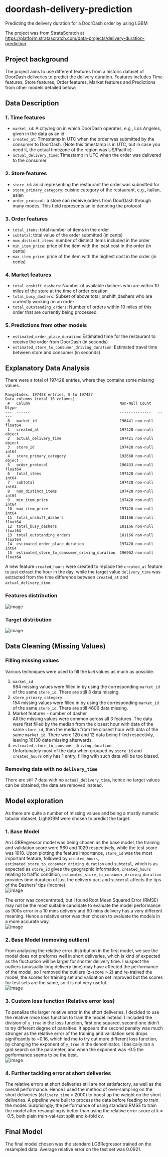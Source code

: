 # doordash-delivery-prediction
Predicting the delivery duration for a DoorDash order by using LGBM

The project was from StrataScratch at https://platform.stratascratch.com/data-projects/delivery-duration-prediction.

## Project background
The project aims to use different features from a historic dataset of DoorDash deliveries to predict the delivery duration. Features includes Time features, Store features, Order features, Market features and Predictions from other models detailed below:

## Data Description
### 1. Time features
- `market_id`: A city/region in which DoorDash operates, e.g., Los Angeles, given in the data as an id
- `created_at`: Timestamp in UTC when the order was submitted by the consumer to DoorDash. (Note this timestamp is in UTC, but in case you need it, the actual timezone of the region was US/Pacific)
- `actual_delivery_time`: Timestamp in UTC when the order was delivered to the consumer

### 2. Store features
- `store_id`: an id representing the restaurant the order was submitted for
- `store_primary_category`: cuisine category of the restaurant, e.g., italian, asian
- `order_protocol`: a store can receive orders from DoorDash through many modes. This field represents an id denoting the protocol

### 3. Order features
- `total_items`: total number of items in the order
- `subtotal`: total value of the order submitted (in cents)
- `num_distinct_items`: number of distinct items included in the order
- `min_item_price`: price of the item with the least cost in the order (in cents)
- `max_item_price`: price of the item with the highest cost in the order (in cents)

### 4. Market features
- `total_onshift_dashers`: Number of available dashers who are within 10 miles of the store at the time of order creation
- `total_busy_dashers`: Subset of above total_onshift_dashers who are currently working on an order
- `total_outstanding_orders`: Number of orders within 10 miles of this order that are currently being processed.

### 5. Predictions from other models
- `estimated_order_place_duration`: Estimated time for the restaurant to receive the order from DoorDash (in seconds)
- `estimated_store_to_consumer_driving_duration`: Estimated travel time between store and consumer (in seconds)

## Explanatory Data Analysis
There were a total of 197428 entries, where they contains some missing values.
```
RangeIndex: 197428 entries, 0 to 197427
Data columns (total 16 columns):
 #   Column                                        Non-Null Count   Dtype  
---  ------                                        --------------   -----  
 0   market_id                                     196441 non-null  float64
 1   created_at                                    197428 non-null  object 
 2   actual_delivery_time                          197421 non-null  object 
 3   store_id                                      197428 non-null  int64  
 4   store_primary_category                        192668 non-null  object 
 5   order_protocol                                196433 non-null  float64
 6   total_items                                   197428 non-null  int64  
 7   subtotal                                      197428 non-null  int64  
 8   num_distinct_items                            197428 non-null  int64  
 9   min_item_price                                197428 non-null  int64  
 10  max_item_price                                197428 non-null  int64  
 11  total_onshift_dashers                         181166 non-null  float64
 12  total_busy_dashers                            181166 non-null  float64
 13  total_outstanding_orders                      181166 non-null  float64
 14  estimated_order_place_duration                197428 non-null  int64  
 15  estimated_store_to_consumer_driving_duration  196902 non-null  float64
```

A new feature `created_hours` were created to replace the `created_at` feature to just extract the hour in the day, while the target value `delivery_time` was extracted from the time difference between `created_at` and `actual_delivery_time`.

### Features distribution
![image](https://github.com/ReadingHui/doordash-delivery-prediction/assets/146915098/00a238a4-5318-4709-a2a9-ae39ef18b923)

### Target distribution
![image](https://github.com/ReadingHui/doordash-delivery-prediction/assets/146915098/14595904-5c98-4a7e-a850-0f09d3f2ef37)

## Data Cleaning (Missing Values)

### Filling missing values
Various techniques were used to fill the `NaN` values as much as possible.
1. `market_id`  
   984 missing values were filled in by using the corresponding `market_id` of the same `store_id`. There are still 3 data missing.
2. `store_primary_category`  
   154 missing values were filled in by using the corresponding `market_id` of the same `store_id`. There are still 4606 data missing.
3. Market features - number of dasher  
  All the missing values were common across all 3 features. The data were first filled by the median from the closest hour with data of the same `store_id`, then the median from the closest hour with data of the same `market_id`. There were 120 and 12 data being filled respectivly, leaving 16130 data missing afterwards.
4. `estimated_store_to_consumer_driving_duration`  
   Unfortunately most of the data when grouped by `store_id` and `created_hours` only has 1 entry, filling with such data will be too biased.

### Removing data with no `delivery_time`
There are still 7 data with no `actual_delivery_time`, hence no target values can be obtained, the data are removed instead.

## Model exploration
As there are quite a number of missing values and being a mostly numeric tabular dataset, LightGBM were chosen to predict the target.

### 1. Base Model
An LGBRegressor model was being chosen as the base model, the training and validation score were 960 and 1029 respectively, while the test score was 1018. Upon plotting the feature importance, `store_id` was the most important feature, followed by `created_hours`, `estimated_store_to_consumer_driving_duration` and `subtotal`, which is as expected as `store_id` gives the geographic information, `created_hours` relating to traffic condition, `estimated_store_to_consumer_driving_duration` provides time duration of just the delivery part and `subtotal` affects the tips of the Dashers' tips (income).  
![image](https://github.com/ReadingHui/doordash-delivery-prediction/assets/146915098/e5138f6a-c8e0-48ac-acd5-15e0a9370b43)

The error was concentrated, but I found Root Mean Squared Error (RMSE) may not be the most suitable candidate to evaluate the model performance as 900s error in a 10 mins delivery and 60 mins delivery has a very different meaning. Hence a relative error was then chosen to evaluate the models in a more accurate way.  
![image](https://github.com/ReadingHui/doordash-delivery-prediction/assets/146915098/a4679ccf-f724-450e-9df5-cc9db9167a1d)

### 2. Base Model (removing outliers)
From analysing the relative error distribution in the first model, we see the model does not preforms well in short deliveries, which is kind of expected as the fluctuation will be larger for shorter delivery time. I suspect the outliers (unusually long delivery time) may have affected the performance of the model, so I removed the outliers (z-score > 2) and re-trained the model, the scores for training set and validation set improved but the scores for test sets are the same, so it is not very useful.  
![image](https://github.com/ReadingHui/doordash-delivery-prediction/assets/146915098/f856e7f7-3fdd-4733-bed8-179a88edf1df)


### 3. Custom loss function (Relative error loss)
To penalize the larger relative error in the short deliveries, I decided to use the relative rmse loss function to train the model instead. I included the division of `y_true` in the loss function, first one squared, second one didn't to try different degree of panalties. It appears the second penalty was much stronger as the relative error of the training and validation sets drops significantly to ~0.16, which led me to try out more different loss function, by changing the exponent of `y_true` in the denominator. I basically ran a grid search on the parameter, and when the exponent was -0.5 the performance seems to be the best.  
![image](https://github.com/ReadingHui/doordash-delivery-prediction/assets/146915098/f7c2e17e-d6df-47ca-8bf3-e20f977f2e4c)

### 4. Further tackling error at short deliveries
The relative errors at short deliveries still are not satisfactory, as well as the overall performance. Hence I used the method of over-sampling on the short deliveries (`delivery_time` < 2000) to boost up the weight on the short deliveries. A pipeline were built to process the data before feeding to train the model. Surprisingly, the performance of using standard RMSE to train the model after resampling is better than using the relative error score at k = -0.5, both plain train-val-test split and k-fold cv.

## Final Model
The final model chosen was the standard LGBRegressor trained on the resampled data. Average relative error on the test set was 0.0921.







